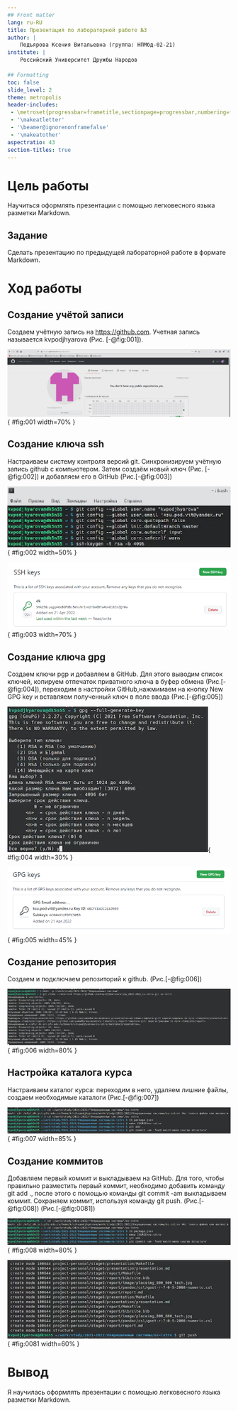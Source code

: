 ```yaml
---
## Front matter
lang: ru-RU
title: Презентация по лабораторной работе №3
author: |
	Подъярова Ксения Витальевна (группа: НПМбд-02-21)
institute: |
	Российский Университет Дружбы Народов

## Formatting
toc: false
slide_level: 2
theme: metropolis
header-includes: 
 - \metroset{progressbar=frametitle,sectionpage=progressbar,numbering=fraction}
 - '\makeatletter'
 - '\beamer@ignorenonframefalse'
 - '\makeatother'
aspectratio: 43
section-titles: true
---
```


# Цель работы

Научиться оформлять презентации с помощью легковесного языка разметки Markdown.

## Задание

Сделать презентацию по предыдущей лабораторной работе в формате Markdown.


# Ход работы

## Создание учётой записи

Создаем учётную запись на https://github.com. Учетная запись называется kvpodjhyarova (Рис. [-@fig:001]). 

![Создание учётой записи](image/1.png){ #fig:001 width=70% }


## Создание ключа ssh

Настраиваем систему контроля версий git. Синхронизируем учётную запись github с компьютером. Затем создаём новый ключ (Рис. [-@fig:002]) и добавляем его в GitHub (Рис.[-@fig:003])

![Создание ключа ssh](image/2.png){ #fig:002 width=50% }

![Добавление ключа ssh в Github](image/3.png){ #fig:003 width=70% }



## Создание ключа gpg

Создаем ключи pgp и добавляем в GitHub. Для этого выводим список ключей, копируем отпечаток приватного ключа в буфер обмена (Рис.[-@fig:004]), переходим в настройки GitHub,нажмимаем на кнопку New GPG key и вставляем полученный ключ в поле ввода (Рис.[-@fig:005])

![Создание ключа pgp](image/4.png){ #fig:004 width=30% }

![Добавление ключа pgp в Github](image/5.png){ #fig:005 width=45% }


## Создание репозитория

Создаем и подключаем  репозиторий к github. (Рис.[-@fig:006])

![Создание и подключение репозитория](image/6.png){ #fig:006 width=80% }


## Настройка каталога курса

Настраиваем каталог курса: переходим в него, удаляем лишние файлы, создаем необходимые каталоги (Рис.[-@fig:007])

![Настройка каталога курса](image/7.png){ #fig:007 width=85% }


## Создание коммитов

Добавляем первый коммит и выкладываем на GitHub. Для того, чтобы правильно разместить первый коммит, необходимо добавить команду git add ., после этого с помощью команды git commit -am выкладываем коммит. Сохраняем коммит, используя команду git push. (Рис.[-@fig:008])
(Рис.[-@fig:0081])

![Добавление коммита](image/8.png){ #fig:008 width=80% }

![Сохранение коммита](image/81.png){ #fig:0081 width=60% }


# Вывод

Я научилась оформлять презентации с помощью легковесного языка разметки Markdown.

